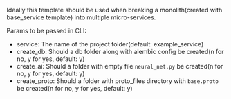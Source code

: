 Ideally this template should be used when breaking a monolith(created with base_service template) into multiple micro-services.

Params to be passed in CLI:

- service: The name of the project folder(default: example_service)
- create_db: Should a db folder along with alembic config be created(n for no, y for yes, default: y)
- create_ai: Should a folder with empty file `neural_net.py` be created(n for no, y for yes, default: y)
- create_proto: Should a folder with proto_files directory with `base.proto` be created(n for no, y for yes, default: y)
